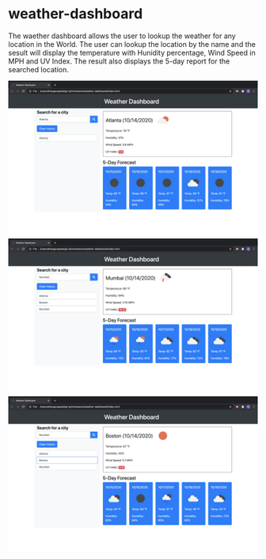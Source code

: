 # weather-dashboard

The waether dashboard allows the user to lookup the weather for any location in the World. The user can lookup the location by the name and the sesult will display the temperature with Hunidity percentage, Wind Speed in MPH and UV Index. The result also displays the 5-day report for the searched location.

![alt text](https://github.com/Bhargava82/weather-dashboard/blob/main/Screen%20Shot%202020-10-14%20at%201.54.06%20PM.png)
![alt text](https://github.com/Bhargava82/weather-dashboard/blob/main/Screen%20Shot%202020-10-14%20at%201.54.46%20PM.png)
![alt text](https://github.com/Bhargava82/weather-dashboard/blob/main/Screen%20Shot%202020-10-14%20at%201.54.54%20PM.png)
